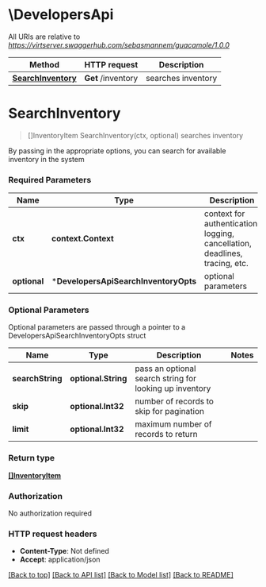 # \DevelopersApi

All URIs are relative to *https://virtserver.swaggerhub.com/sebasmannem/guacamole/1.0.0*

Method | HTTP request | Description
------------- | ------------- | -------------
[**SearchInventory**](DevelopersApi.md#SearchInventory) | **Get** /inventory | searches inventory


# **SearchInventory**
> []InventoryItem SearchInventory(ctx, optional)
searches inventory

By passing in the appropriate options, you can search for available inventory in the system 

### Required Parameters

Name | Type | Description  | Notes
------------- | ------------- | ------------- | -------------
 **ctx** | **context.Context** | context for authentication, logging, cancellation, deadlines, tracing, etc.
 **optional** | ***DevelopersApiSearchInventoryOpts** | optional parameters | nil if no parameters

### Optional Parameters
Optional parameters are passed through a pointer to a DevelopersApiSearchInventoryOpts struct

Name | Type | Description  | Notes
------------- | ------------- | ------------- | -------------
 **searchString** | **optional.String**| pass an optional search string for looking up inventory | 
 **skip** | **optional.Int32**| number of records to skip for pagination | 
 **limit** | **optional.Int32**| maximum number of records to return | 

### Return type

[**[]InventoryItem**](InventoryItem.md)

### Authorization

No authorization required

### HTTP request headers

 - **Content-Type**: Not defined
 - **Accept**: application/json

[[Back to top]](#) [[Back to API list]](../README.md#documentation-for-api-endpoints) [[Back to Model list]](../README.md#documentation-for-models) [[Back to README]](../README.md)

